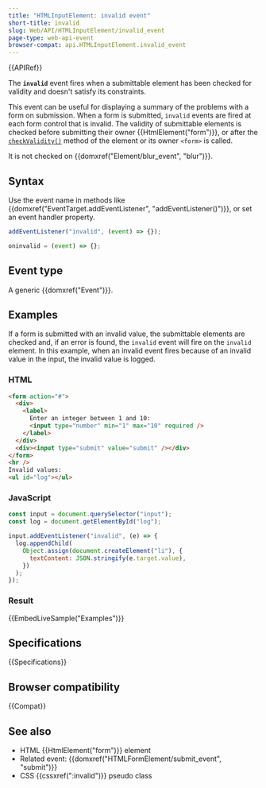 ```yaml
---
title: "HTMLInputElement: invalid event"
short-title: invalid
slug: Web/API/HTMLInputElement/invalid_event
page-type: web-api-event
browser-compat: api.HTMLInputElement.invalid_event
---
```


{{APIRef}}

The **`invalid`** event fires when a submittable element has been checked for validity and doesn't satisfy its constraints.

This event can be useful for displaying a summary of the problems with a form on submission. When a form is submitted, `invalid` events are fired at each form control that is invalid. The validity of submittable elements is checked before submitting their owner {{HtmlElement("form")}}, or after the [`checkValidity()`](/en-US/docs/Web/API/HTMLInputElement/checkValidity) method of the element or its owner `<form>` is called.

It is not checked on {{domxref("Element/blur_event", "blur")}}.

## Syntax

Use the event name in methods like {{domxref("EventTarget.addEventListener", "addEventListener()")}}, or set an event handler property.

```js
addEventListener("invalid", (event) => {});

oninvalid = (event) => {};
```

## Event type

A generic {{domxref("Event")}}.

## Examples

If a form is submitted with an invalid value, the submittable elements are checked and, if an error is found, the `invalid` event will fire on the `invalid` element. In this example, when an invalid event fires because of an invalid value in the input, the invalid value is logged.

### HTML

```html
<form action="#">
  <div>
    <label>
      Enter an integer between 1 and 10:
      <input type="number" min="1" max="10" required />
    </label>
  </div>
  <div><input type="submit" value="submit" /></div>
</form>
<hr />
Invalid values:
<ul id="log"></ul>
```

### JavaScript

```js
const input = document.querySelector("input");
const log = document.getElementById("log");

input.addEventListener("invalid", (e) => {
  log.appendChild(
    Object.assign(document.createElement("li"), {
      textContent: JSON.stringify(e.target.value),
    })
  );
});
```

### Result

{{EmbedLiveSample("Examples")}}

## Specifications

{{Specifications}}

## Browser compatibility

{{Compat}}

## See also

- HTML {{HtmlElement("form")}} element
- Related event: {{domxref("HTMLFormElement/submit_event", "submit")}}
- CSS {{cssxref(":invalid")}} pseudo class
